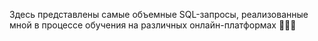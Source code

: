 Здесь представлены самые объемные SQL-запросы, реализованные мной в процессе обучения на различных онлайн-платформах  👩🏻‍💻 
